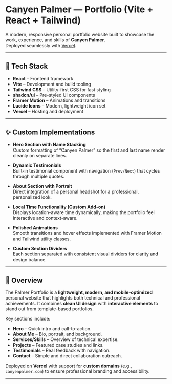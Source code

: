 # Canyen Palmer — Portfolio (Vite + React + Tailwind)

A modern, responsive personal portfolio website built to showcase the work, experience, and skills of **Canyen Palmer**.  
Deployed seamlessly with [Vercel](https://vercel.com).

---

## 🚀 Tech Stack

- **React** – Frontend framework  
- **Vite** – Development and build tooling  
- **Tailwind CSS** – Utility-first CSS for fast styling  
- **shadcn/ui** – Pre-styled UI components  
- **Framer Motion** – Animations and transitions  
- **Lucide Icons** – Modern, lightweight icon set  
- **Vercel** – Hosting and deployment  

---

## ✨ Custom Implementations

- **Hero Section with Name Stacking**  
  Custom formatting of “Canyen Palmer” so the first and last name render cleanly on separate lines.

- **Dynamic Testimonials**  
  Built-in testimonial component with navigation (`Prev/Next`) that cycles through multiple quotes.

- **About Section with Portrait**  
  Direct integration of a personal headshot for a professional, personalized look.

- **Local Time Functionality (Custom Add-on)**  
  Displays location-aware time dynamically, making the portfolio feel interactive and context-aware.

- **Polished Animations**  
  Smooth transitions and hover effects implemented with Framer Motion and Tailwind utility classes.

- **Custom Section Dividers**  
  Each section separated with consistent visual dividers for clarity and design balance.

---

## 📖 Overview

The Palmer Portfolio is a **lightweight, modern, and mobile-optimized** personal website that highlights both technical and professional achievements. It combines **clean UI design** with **interactive elements** to stand out from template-based portfolios.  

Key sections include:  

- **Hero** – Quick intro and call-to-action.  
- **About Me** – Bio, portrait, and background.  
- **Services/Skills** – Overview of technical expertise.  
- **Projects** – Featured case studies and links.  
- **Testimonials** – Real feedback with navigation.  
- **Contact** – Simple and direct collaboration outreach.  

Deployed on **Vercel** with support for **custom domains** (e.g., `canyenpalmer.com`) to ensure professional branding and accessibility.

---
